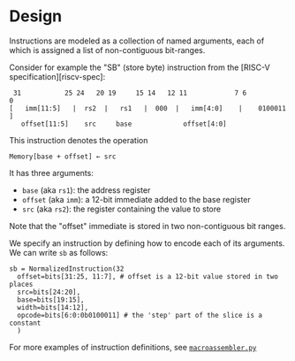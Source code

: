 # Design

Instructions are modeled as a collection of named arguments, each of which is
assigned a list of non-contiguous bit-ranges.

Consider for example the "SB" (store byte) instruction from the
[RISC-V specification][riscv-spec]:

     31           25 24   20 19     15 14   12 11            7 6             0
    [   imm[11:5]   |  rs2  |   rs1   |  000  |   imm[4:0]    |    0100011    ]
       offset[11:5]    src     base             offset[4:0]

This instruction denotes the operation

    Memory[base + offset] ← src

It has three arguments:

- `base` (aka `rs1`): the address register
- `offset` (aka `imm`): a 12-bit immediate added to the base register
- `src` (aka `rs2`): the register containing the value to store

Note that the "offset" immediate is stored in two non-contiguous bit ranges.

We specify an instruction by defining how to encode each of its
arguments. We can write `sb` as follows:

    sb = NormalizedInstruction(32
      offset=bits[31:25, 11:7], # offset is a 12-bit value stored in two places
      src=bits[24:20],
      base=bits[19:15],
      width=bits[14:12],
      opcode=bits[6:0:0b0100011] # the 'step' part of the slice is a constant
      )

For more examples of instruction definitions, see
[`macroassembler.py`](./macroassembler.py)
